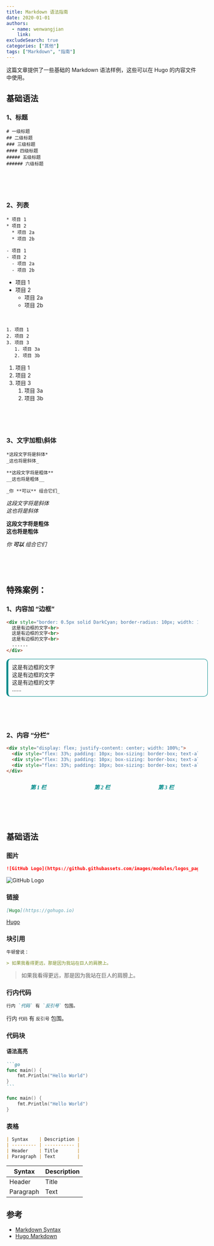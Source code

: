 ```yaml
---
title: Markdown 语法指南
date: 2020-01-01
authors:
  - name: wenwangjian
    link: 
excludeSearch: true
categories: ["其他"]
tags: ["Markdown", "指南"]
---
```


这篇文章提供了一些基础的 Markdown 语法样例，这些可以在 Hugo 的内容文件中使用。

<!--more-->

## 基础语法

### 1、标题

```
# 一级标题
## 二级标题
### 三级标题
#### 四级标题
##### 五级标题
###### 六级标题
```



<br><br><br>



### 2、列表

```test
* 项目 1
* 项目 2
  * 项目 2a
  * 项目 2b

- 项目 1
- 项目 2
  - 项目 2a
  - 项目 2b
```

* 项目 1
* 项目 2
  * 项目 2a
  * 项目 2b

<br>

```test
1. 项目 1
2. 项目 2
3. 项目 3
   1. 项目 3a
   2. 项目 3b
```

1. 项目 1
2. 项目 2
3. 项目 3
   1. 项目 3a
   2. 项目 3b



<br><br><br>



### 3、文字加粗\斜体

```test
*这段文字将是斜体*
_这也将是斜体_

**这段文字将是粗体**
__这也将是粗体__

_你 **可以** 组合它们_
```

*这段文字将是斜体*<br>
_这也将是斜体_

**这段文字将是粗体**<br>
__这也将是粗体__

_你 **可以** 组合它们_




<br><br><br>



## 特殊案例：

### 1、内容加 “边框”

```markdown
<div style="border: 0.5px solid DarkCyan; border-radius: 10px; width: 100%; border-left-width: 5px; padding: 10px;">
  这是有边框的文字<br>
  这是有边框的文字<br>
  这是有边框的文字<br>
  ......
</div>
```

<div style="border: 0.5px solid DarkCyan; border-radius: 10px; width: 100%; border-left-width: 5px; padding: 10px;">
  这是有边框的文字<br>
  这是有边框的文字<br>
  这是有边框的文字<br>
  ......
</div>



<br><br><br>



### 2、内容 “分栏”

```markdown
<div style="display: flex; justify-content: center; width: 100%;">
  <div style="flex: 33%; padding: 10px; box-sizing: border-box; text-align: center;"> 第 1 栏 </div>
  <div style="flex: 33%; padding: 10px; box-sizing: border-box; text-align: center;"> 第 2 栏 </div>
  <div style="flex: 33%; padding: 10px; box-sizing: border-box; text-align: center;"> 第 3 栏 </div>
</div>
```

<div style="display: flex; justify-content: center; width: 100%;">
  <div style="flex: 33%; padding: 10px; box-sizing: border-box; text-align: center;"> <font color=DarkCyan face=Georgia  ><b><i>第 1 栏</i></b></font> </div>
  <div style="flex: 33%; padding: 10px; box-sizing: border-box; text-align: center;"> <font color=DarkCyan face=Georgia  ><b><i>第 2 栏</i></b></font> </div>
  <div style="flex: 33%; padding: 10px; box-sizing: border-box; text-align: center;"> <font color=DarkCyan face=Georgia  ><b><i>第 3 栏</i></b></font> </div>
</div>



<br><br><br>



## 基础语法






### 图片

```markdown
![GitHub Logo](https://github.githubassets.com/images/modules/logos_page/GitHub-Mark.png)
```

![GitHub Logo](https://github.githubassets.com/images/modules/logos_page/GitHub-Mark.png)

### 链接

```markdown
[Hugo](https://gohugo.io)
```

[Hugo](https://gohugo.io)

### 块引用

```markdown
牛顿曾说：

> 如果我看得更远，那是因为我站在巨人的肩膀上。
```

> 如果我看得更远，那是因为我站在巨人的肩膀上。

### 行内代码

```markdown
行内 `代码` 有 `反引号` 包围。
```

行内 `代码` 有 `反引号` 包围。

### 代码块

#### 语法高亮

````markdown
```go
func main() {
    fmt.Println("Hello World")
}
```
````

```go
func main() {
    fmt.Println("Hello World")
}
```

### 表格

```markdown
| Syntax    | Description |
| --------- | ----------- |
| Header    | Title       |
| Paragraph | Text        |
```

| Syntax    | Description |
| --------- | ----------- |
| Header    | Title       |
| Paragraph | Text        |

## 参考

- [Markdown Syntax](https://www.markdownguide.org/basic-syntax/)
- [Hugo Markdown](https://gohugo.io/content-management/formats/#markdown)
